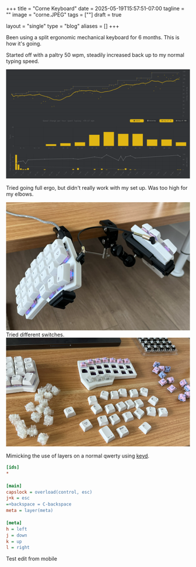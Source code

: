 +++
title =     "Corne Keyboard"
date =      2025-05-19T15:57:51-07:00
tagline =   ""
image =     "corne.JPEG"
tags =      [""]
draft =     true

layout =    "single"
type =      "blog"
aliases =   []
+++

Been using a split ergonomic mechanical keyboard for 6 months. This is how it's going.

<!--more-->

Started off with a paltry 50 wpm, steadily increased back up to my normal typing speed.

![Steadily increasing WPM](pic-monkeytype.png)

Tried going full ergo, but didn't really work with my set up. Was too high for my elbows.

![Ergonomics](pic-ergo.png)
Tried different switches.
![](Pasted%20image%2020250519162513.png)

Mimicking the use of layers on a normal qwerty using [keyd](https://github.com/rvaiya/keyd).

```ini
[ids]
*

[main]
capslock = overload(control, esc)
j+k = esc
=+backspace = C-backspace
meta = layer(meta)

[meta]
h = left
j = down
k = up
l = right
```

Test edit from mobile
